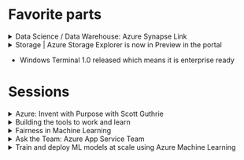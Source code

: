 # Favorite parts
<details>
   <summary>Data Science / Data Warehouse: Azure Synapse Link</summary>
   - Able to support Azure Cosmos DB integration to skip ETL and provide Azure Synapse with real time access to Azure Cosmos DB operational data in seconds and without impacting source system
   - [TechCrunch write-up about Azure Synapse Link](https://techcrunch.com/2020/05/19/microsoft-launches-azure-synapse-link-to-help-enterprises-get-faster-insights-from-their-data/)
</details>

<details>
   <summary>Storage | Azure Storage Explorer is now in Preview in the portal</summary>
   - Same benefits as Azure File Explorer download without the need to download the tool
</details>

* Windows Terminal 1.0 released which means it is enterprise ready

# Sessions
<details>
   <summary>Azure: Invent with Purpose with Scott Guthrie</summary>

## Azure Kubernetes
* ak8s now "enterprise grade" according to MSFT
* General Availability of Container Services

## Cosmos DB
* Free tier announced - 1st 400 RUs of throughput and x GB free
* Serverless pricing
* Auto-scale to maintain single digit ms
* **Capable of trillions of events per second**
> Microsoft is also announcing the forthcoming general availability of **Azure Cosmos DB autoscale** provisioned throughput (previously called autopilot), which offers SLA-backed single-digit millisecond latency and 99.999% availability guaranteed while taking the planning and management of throughput capacity off customers’ hands, making it well-suited for large, unpredictable workloads.

## Azure Cognitive Services
* Vision, Speech, Search, Language, Decision
* Pre-built models you can use with zero knowledge of ML
* Enhanced container support
* "Personalizer" is the only AI unsupervised model
* "Personalizer Apprentice" is a new mode

## Power Platform
* Allows developers to blend Microsoft 365 + Dynamics 365 + Azure

## Power Apps - low/no code tool for "citizen developers"
https://github.com/jeffhollan

Demo: Power App in Teams -> API Mgmt servioce -> Azure k8s -> Azure Cosmos DB. Showed an app on mobile 
* Cosmos DB
* VS2019 - connected to Cosmos DB
   - Add a dependency --> Cosmos DB and VS2019 brings in connections
   - VS2019 gives you GUI option to use Azure Key Vault so you never ever need to see a pssword
   - Cosmos DB SDK installed
* New tool: **HttpRepl** - allows you to browse and work with your local API development using command line
   - ls - lists the endpoints
   - get - runs a get
   - [download HttpRepl](https://github.com/dotnet/HttpRepl)
* Deploy API to Azure Kubernetes Services
* Configure API Management to serve
* Launch Power Apps and build your tool
* Publish to Microsoft Teams
   - You can instantly add any Power App to Teams

---
# Rohan Kumar - VP of Data Engineering
## Anure Analytics 
What they are calling Azure Synapse + Azure ML + PowerBI

# NEW: Azure Synapse Link
Links your existing **Cosmos DB** operational databases to Synapse automatically - "in mere seconds" - and without any code.
* No ETL needed
* Real time data analytics
* No performance impact on the database

"Will add to other relational databases in the future"

### How it works
Single click inside the Cosmos DB portal enables it. Holy moly. This is absolutely a game changer

</details>

<details>
   <summary>Building the tools to work and learn</summary>
   
</details>

<details>
   <summary>Fairness in Machine Learning</summary>
   
# Fairlearn - new open source toolkit from Microsoft
[Fairlearn](https://github.com/fairlearn/fairlearn) - 
* Integrated within Azure Machine Learning in future
* Helps determine "Is my model fair?"
* Helps teams mitigate fairness issues

Input: Sensitive attribute, Performance Metric

From github page:
> An AI system can behave unfairly for a variety of reasons. In Fairlearn, we define whether an AI system is behaving unfairly in terms of its impact on people – i.e., in terms of harms. We focus on two kinds of harms:
* *Allocation harms*. These harms can occur when AI systems extend or withhold opportunities, resources, or information. Some of the key applications are in hiring, school admissions, and lending.
*Quality-of-service harms*. Quality of service refers to whether a system works as well for one person as it does for another, even if no opportunities, resources, or information are extended or withheld.
>We follow the approach known as *group fairness*, which asks: Which groups of individuals are at risk for experiencing harms? The relevant groups need to be specified by the data scientist and are application specific.

## Interpretability techniques

## InterpretML
Microsoft has open sourced [InterpretML](https://github.com/interpretml/interpret) - blackbox and glassbox modes, Interpret-text tools
* Glass box models - models that are designed to be inherently interpretable. Lossless explainability
   - Decision trees
* Black box models - I can't inspect it, nor can I explain how it works. Approximate explainability - shap, lime, partial dependence, sensitivity analysis

## Fairness Mitigation

Select `Fairness Criteria` - Democratic Partiy or Equalized Odds?
Then Select `Mitigation`

Responsible ML / Responsible Machine Learning



</details>

<details>
   <summary>Ask the Team: Azure App Service Team</summary>

## When do you update the App Service .NET Framework or .NET Core such that it affects everyone?
Security reasons only, and even those are announced

## Is there a plan for TLS 1.3 in App Service?

## Any plans for Azure private DNS via App Services?
Yes, but... has to work with Private Link first. Expecting it before Ignite though

## Will App Services eventually run on GPUs?
Maybe but that's pretty exotic so long time away if ever

## How do the new healthchecks in Azure App Service work?
Healthchecks are about to go GA but Lots of issues related to ping times. 

## How to prevent access to an app that's not fully warmed up?
Azure App Service can ping both (a) a path, and (b) an expected HTTP STATUS CODE.
During your warm up, just have that return 404/500. Only once the warm up is done
should your app return 200

## Does App Service Plan support udp?
No, http and http/2

## Will App Service support containers?   
Yes, but it is not App Service's intent to be a container registry but we want to help 

## Have a mix of MVC+ASP.NET Core virt. apps in IIS exposed via Web Forms website. How to plan migration to App Service?


# Can an App Service deliver good performance for web applications which are heavily dependent on DB and Storage interactions? Are there any limitations to consider in this regard?
Yes, suggest you use connection pooling heavily.

Moderator: Azure Private Endpoints will be in Preview in a few weeks that will allow App Services direct access to your Azure VM-based services

## News about App Service Managed Certificates coming to GA? I'd really like to get some of those in production use. Also what are the plans on naked domain support?
No news, but working on it. Maybe 2 months

## Can App Service container logs be routed to Azure App Insights?
No, but maybe we could look to do that (i.e. the underlying Docker logs)
</details>


<details>
   <summary>Train and deploy ML models at scale using Azure Machine Learning</summary>
   Azure VMs in preview with PyTorch/etc pre-installed and configured
   
# Azure Machine Learning
**Datasets**, **Experiments** are projects, the "groupings" of all the attempts to create the model, **Pipelines**, **Models**

Suggestion: 
1. Use AutoML to do the base/initial feature importance and to identify hyperoptimization pararmeters

How can we control costs relative to Azure compute for data scientists? RBAC

</details>
